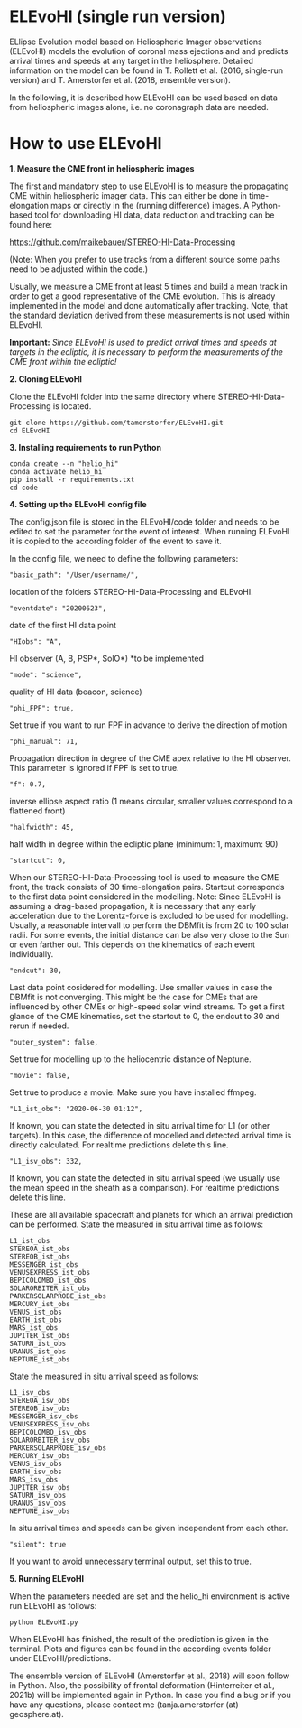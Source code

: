 # ELEvoHI (single run version)
ELlipse Evolution model based on Heliospheric Imager observations (ELEvoHI) models the evolution of coronal mass ejections and and predicts arrival times and speeds at any target in the heliosphere. Detailed information on the model can be found in T. Rollett et al. (2016, single-run version) and T. Amerstorfer et al. (2018, ensemble version).

In the following, it is described how ELEvoHI can be used based on data from heliospheric images alone, i.e. no coronagraph data are needed.

# How to use ELEvoHI

**1. Measure the CME front in heliospheric images**

The first and mandatory step to use ELEvoHI is to measure the propagating CME within heliospheric imager data. This can either be done in time-elongation maps or directly in the (running difference) images.
A Python-based tool for downloading HI data, data reduction and tracking can be found here:

https://github.com/maikebauer/STEREO-HI-Data-Processing

(Note: When you prefer to use tracks from a different source some paths need to be adjusted within the code.)

Usually, we measure a CME front at least 5 times and build a mean track in order to get a good representative of the CME evolution. This is already implemented in the model and done automatically after tracking.
Note, that the standard deviation derived from these measurements is not used within ELEvoHI.

**Important:** *Since ELEvoHI is used to predict arrival times and speeds at targets in the ecliptic, it is necessary to perform the measurements of the CME front within the ecliptic!*

**2. Cloning ELEvoHI**

Clone the ELEvoHI folder into the same directory where STEREO-HI-Data-Processing is located.

    git clone https://github.com/tamerstorfer/ELEvoHI.git
    cd ELEvoHI

**3. Installing requirements to run Python**

    conda create --n "helio_hi"
    conda activate helio_hi
    pip install -r requirements.txt
    cd code

**4. Setting up the ELEvoHI config file**

The config.json file is stored in the ELEvoHI/code folder and needs to be edited to set the parameter for the event of interest. When running ELEvoHI it is copied to the according folder of the event to save it.

In the config file, we need to define the following parameters:

    "basic_path": "/User/username/",
location of the folders STEREO-HI-Data-Processing and ELEvoHI.

    "eventdate": "20200623",
date of the first HI data point

    "HIobs": "A",
HI observer (A, B, PSP*, SolO*)
*to be implemented

    "mode": "science",
quality of HI data (beacon, science)

    "phi_FPF": true,
Set true if you want to run FPF in advance to derive the direction of motion

    "phi_manual": 71,
Propagation direction in degree of the CME apex relative to the HI observer. This parameter is ignored if FPF is set to true.

    "f": 0.7,
inverse ellipse aspect ratio (1 means circular, smaller values correspond to a flattened front)

    "halfwidth": 45,
half width in degree within the ecliptic plane (minimum: 1, maximum: 90)

    "startcut": 0,
When our STEREO-HI-Data-Processing tool is used to measure the CME front, the track consists of 30 time-elongation pairs.
Startcut corresponds to the first data point considered in the modelling.
Note: Since ELEvoHI is assuming a drag-based propagation, it is necessary that any early acceleration due to the Lorentz-force is excluded to be used for modelling. Usually, a reasonable intervall to perform the DBMfit is from 20 to 100 solar radii. For some events, the initial distance can be also very close to the Sun or even farther out. This depends on the kinematics of each event individually. 

    "endcut": 30,
Last data point cosidered for modelling. Use smaller values in case the DBMfit is not converging.
This might be the case for CMEs that are influenced by other CMEs or high-speed solar wind streams. To get a first glance of the CME kinematics, set the startcut to 0, the endcut to 30 and rerun if needed.

    "outer_system": false,
Set true for modelling up to the heliocentric distance of Neptune.
  
    "movie": false,
Set true to produce a movie. Make sure you have installed ffmpeg.

    "L1_ist_obs": "2020-06-30 01:12",
If known, you can state the detected in situ arrival time for L1 (or other targets). In this case, the difference of modelled and detected arrival time is directly calculated.
For realtime predictions delete this line.

    "L1_isv_obs": 332,
If known, you can state the detected in situ arrival speed (we usually use the mean speed in the sheath as a comparison).
For realtime predictions delete this line.

These are all available spacecraft and planets for which an arrival prediction can be performed.
State the measured in situ arrival time as follows:

    L1_ist_obs
    STEREOA_ist_obs
    STEREOB_ist_obs
    MESSENGER_ist_obs
    VENUSEXPRESS_ist_obs
    BEPICOLOMBO_ist_obs
    SOLARORBITER_ist_obs
    PARKERSOLARPROBE_ist_obs
    MERCURY_ist_obs
    VENUS_ist_obs
    EARTH_ist_obs
    MARS_ist_obs
    JUPITER_ist_obs
    SATURN_ist_obs
    URANUS_ist_obs
    NEPTUNE_ist_obs

State the measured in situ arrival speed as follows:

    L1_isv_obs
    STEREOA_isv_obs
    STEREOB_isv_obs
    MESSENGER_isv_obs
    VENUSEXPRESS_isv_obs
    BEPICOLOMBO_isv_obs
    SOLARORBITER_isv_obs
    PARKERSOLARPROBE_isv_obs
    MERCURY_isv_obs
    VENUS_isv_obs
    EARTH_isv_obs
    MARS_isv_obs
    JUPITER_isv_obs
    SATURN_isv_obs
    URANUS_isv_obs
    NEPTUNE_isv_obs

 In situ arrival times and speeds can be given independent from each other.

    "silent": true

If you want to avoid unnecessary terminal output, set this to true.

**5. Running ELEvoHI**
        
When the parameters needed are set and the helio_hi environment is active run ELEvoHI as follows:

    python ELEvoHI.py

When ELEvoHI has finished, the result of the prediction is given in the terminal. Plots and figures can be found in the according events folder under ELEvoHI/predictions.

The ensemble version of ELEvoHI (Amerstorfer et al., 2018) will soon follow in Python. Also, the possibility of frontal deformation (Hinterreiter et al., 2021b) will be implemented again in Python.
In case you find a bug or if you have any questions, please contact me (tanja.amerstorfer (at) geosphere.at).










